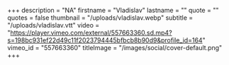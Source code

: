 +++
description = "NA"
firstname = "Vladislav"
lastname = ""
quote = ""
quotes = false
thumbnail = "/uploads/vladislav.webp"
subtitle = "/uploads/vladislav.vtt"
video = "https://player.vimeo.com/external/557663360.sd.mp4?s=198bc931ef22d49c11f2023794445bfbcb8b90d9&profile_id=164"
vimeo_id = "557663360"
titleImage = "/images/social/cover-default.png"
+++
